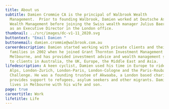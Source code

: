 ```yaml
---
title: About us
subtitle: Damien Crommie CA is the principal of Walbrook Wealth
  Management.  Prior to founding Walbrook, Damien worked at Deutsche Asset &
  Wealth Management before joining the Swiss wealth manager Julius Baer in 2015
  as an Executive Director in the London office.
thumbnail: ../src/images/dc-v1-11_2020.svg
buttontext: "Email Damien "
buttonemail: damien.crommie@walbrook.com.au
careerdescription: Damien started working with private clients and their
  families in 2002 when he joined Grant Thornton Investment Management in
  Melbourne, and has provided investment advice and wealth management services
  to clients in Australia, the UK, Europe, the Middle East and Asia.
lifedescription: A keen cyclist, Damien used his time in Europe to ride The
  Alps, London-Zurich, London-Paris, London-Cologne and the Paris-Roubaix
  Challenge. He was a founding trustee of Akwaaba, a London based charity that
  provides support to refugees, asylum seekers and other migrants. Damien now
  lives in Melbourne with his wife and son.
page: true
careertitle: Work
lifetitle: Life
---
```

